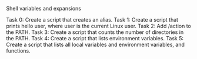 Shell variables and expansions

Task 0: Create a script that creates an alias.
Task 1: Create a script that prints hello user, where user is the current Linux user.
Task 2: Add /action to the PATH.
Task 3: Create a script that counts the number of directories in the PATH.
Task 4: Create a script that lists environment variables.
Task 5: Create a script that lists all local variables and environment variables, and functions.
